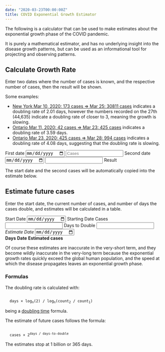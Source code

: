 ```yaml
---
date: "2020-03-23T00:00:00Z"
title: COVID Exponential Growth Estimator
---
```


<link href="/css/covid.css" rel="stylesheet">
<script src="https://cdnjs.cloudflare.com/ajax/libs/knockout/3.5.1/knockout-latest.js" integrity="sha256-6JV7sYKlBHsHvqCkn9IrEWFLGrmsW4KG/LIln0hljnM=" crossorigin="anonymous"></script>
<script src="https://cdnjs.cloudflare.com/ajax/libs/moment.js/2.24.0/moment-with-locales.min.js" integrity="sha256-AdQN98MVZs44Eq2yTwtoKufhnU+uZ7v2kXnD5vqzZVo=" crossorigin="anonymous"></script>

The following is a calculator that can be used to make
estimates about the exponential growth phase of the COVID pandemic.

It is purely a mathematical estimator, and has no underlying insight into the
disease growth patterns, but can be used as an informational tool for projecting
and observing patterns.

## Calculate Growth Rate

Enter two dates where the number of cases is known, and the respective number
of cases, then the result will be shown.

Some examples:
- <a href='#' data-bind='click: nyExampleClick'>New York Mar 10, 2020: 173 cases => Mar 25: 30811 cases</a> indicates a doubling rate of 2.01 days, however the numbers recorded on the 27th (44,635) indicate a doubling rate of closer to 3, meaning the growth is slowing.
- <a href='#' data-bind='click: ontExampleClick'>Ontario Mar 11, 2020: 42 cases => Mar 23: 425 cases</a> indicates a doubling rate of 3.59 days.  
- <a href='#' data-bind='click: ontExample2Click'>Ontario Mar 23, 2020: 425 cases => Mar 28: 994 cases</a> indicates a doubling rate of 4.08 days, suggesting that the doubling rate is slowing.


<div class='covid-rate-grid'>
  <span>First date</span>
  <input type='date' data-bind='value: date1'/>
  <input type='number' placeholder='Cases' data-bind='textInput: count1'>
  <span>Second date</span>
  <input type='date' data-bind='value: date2'/>
  <input type='number' data-bind='textInput: count2'>
  <span>Result</span>
  <span class='covid-rate-result' data-bind='text: curve'></span>
</div>

The start date and the second cases will be automatically copied into the
estimate below.


## Estimate future cases

Enter the start date, the current number of cases, and number of days
the cases double, and estimates will be calculated in a table.

<div class='covid-estimate-grid'>
  <span>Start Date</span>
  <input type='date' data-bind='value: startDate' />
  <span>Starting Date Cases</span>
  <input type='text' data-bind='textInput: currentCases' />
  <span>Days to Double</span>
  <input type='text' data-bind='textInput: doublingRate' />
  <em>Estimate Date</em>
  <input type='date' data-bind='value: estimateDate' />
  <span class='covid-estimate' data-bind='text: chosenEstimate'></span>
  <div class='covid-estimates'>
    <b>Days</b>
    <b>Date</b>
    <b>Estimated cases</b>
    <!-- ko foreach: estimates -->
      <span style='text-align: right' data-bind='text: daysFromNow'></span>
      <span data-bind='text: date'></span>
      <span data-bind='text: formatted'></span>
    <!-- /ko -->
  </div>
</div>

Of course these estimates are inaccurate in the very-short term, and
they become wildly inaccurate in the very-long term because the exponential
growth rates quickly exceed the global human population, and the speed
at which the disease propagates leaves an exponential growth phase.

### Formulas



The doubling rate is calculated with:

<code class='covid-formula'>
  days &times; log<sub>n</sub>(2) / log<sub>n</sub>(count<sub>2</sub> / count<sub>1</sub>)
</code>

being a <a href='https://en.wikipedia.org/wiki/Doubling_time'>doubling time</a> formula.

The estimate of future cases follows the formula:

<code class='covid-formula'>
  cases &times; 2<sup>days / days-to-double</sup>
</code>

The estimates stop at 1 billion or 365 days.


<script src="/covid.js"></script>
